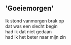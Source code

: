 ---
---

## 'Goeiemorgen'

Ik stond vanmorgen brak op \
dat was een slecht begin \
had ik dat niet gedaan \
had ik het beter naar mijn zin
